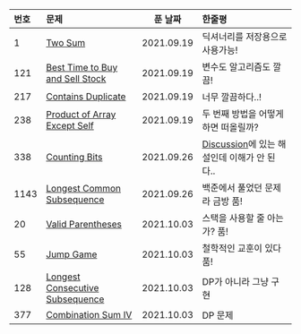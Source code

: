 | 번호 | 문제                                                                                             |  푼 날짜   | 한줄평                                                                                                                                                  |
| :--- | :----------------------------------------------------------------------------------------------- | :--------: | :------------------------------------------------------------------------------------------------------------------------------------------------------ |
| 1    | [Two Sum](https://leetcode.com/problems/two-sum/)                                                | 2021.09.19 | 딕셔너리를 저장용으로 사용가능!                                                                                                                         |
| 121  | [Best Time to Buy and Sell Stock](https://leetcode.com/problems/best-time-to-buy-and-sell-stock) | 2021.09.19 | 변수도 알고리즘도 깔끔!                                                                                                                                 |
| 217  | [Contains Duplicate](https://leetcode.com/problems/contains-duplicate/)                          | 2021.09.19 | 너무 깔끔하다..!                                                                                                                                        |
| 238  | [Product of Array Except Self](https://leetcode.com/problems/product-of-array-except-self/)      | 2021.09.19 | 두 번째 방법을 어떻게 하면 떠올릴까?                                                                                                                    |
| 338  | [Counting Bits](https://leetcode.com/problems/counting-bits/)                                    | 2021.09.26 | [Discussion](https://leetcode.com/problems/counting-bits/discuss/656849/Python-Simple-Solution-with-Clear-Explanation)에 있는 해설인데 이해가 안 된다.. |
| 1143 | [Longest Common Subsequence](https://leetcode.com/problems/longest-common-subsequence/)          | 2021.09.26 | 백준에서 풀었던 문제라 금방 품!                                                                                                                         |
| 20 | [Valid Parentheses](https://leetcode.com/problems/valid-parentheses/)          | 2021.10.03 | 스택을 사용할 줄 아는가? 품!                                                                                                                         |
| 55 | [Jump Game](https://leetcode.com/problems/jump-game/)          | 2021.10.03 | 철학적인 교훈이 있다 품!                                                                                                                         |
| 128 | [Longest Consecutive Subsequence](https://leetcode.com/problems/longest-consecutive-subsequence/)          | 2021.10.03 | DP가 아니라 그냥 구현                                                                                                              |
| 377 | [Combination Sum IV](https://leetcode.com/problems/combination-sum-iv/)          | 2021.10.03 | DP 문제                                                                                                                       |


